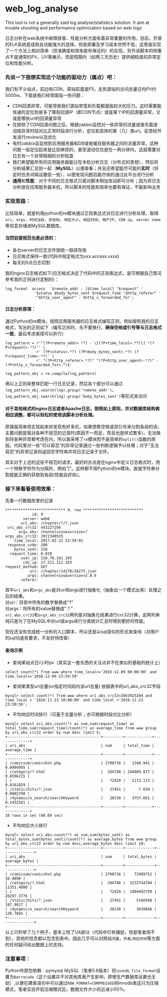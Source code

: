 # web_log_analyse
This tool is not a generally said log analyse/statistics solution. It aim at trouble shooting and performance optimization based on web logs


日志分析在web系统中故障排查、性能分析方面有着非常重要的作用。目前，开源的ELK系统是成熟且功能强大的选择。但是部署及学习成本亦然不低，这里我实现了一个方法上相对简单（但准确度和效率是有保证的）的实现。另外该脚本的侧重点不是通常的PV，UV等展示，而是短期内（如两三天历史）提供细粒度的异常定位和性能分析。

### 先说一下我想实现这个功能的驱动力（痛点）吧：
我们有不少站点，前边有CDN，原站前面是F5，走到源站的访问总量日均PV约5000w。下面是我们经常面临一些问题：

 - CDN回源异常，可能导致我们源站带宽和负载都面临较大的压力。这时需要能快速的定位到是多了哪些回源IP（即CDN节点）或是某个IP的回源量异常，又或是哪些url的回源量异常
 - 在排除了CDN回源问题之后，根据zabbix监控对一些异常的流量或者负载波动按异常时段对比正常时段进行分析，定位到具体的某（几）类url。反馈给开发进行review以及优化
 - 有时zabbix会监控到应用服务器和DB或者缓存服务器之间的流量异常，这种问题一般定位起来是比较麻烦的，甚至波动仅仅是在一两分钟内，这就需要对日志有一个非常精细的分析粒度
 - 我们希望能所有的应用服务器能过在本机分析日志（分布式的思想），然后将分析结果汇总到一起（**MySQL**）以便查看；并且还希望能尽可能的**实时**（将定时任务间隔设置低一些），以便发现问题后能尽快的通过此平台进行分析  
 -  **通用**和**性能**：对于不同的日志格式只需对脚本稍加改动即可分析；因为将日志分析放在应用服务器本机，所以脚本的性能和效率也要有保证，不能影响业务

 
### 实现思路：
比较简单，就是利用python的re模块通过正则表达式对日志进行分析处理，取得`uri`、`args`、`时间当前`、`状态码`、`响应大小`、`响应时间`、`用户IP`、`CDN ip`、`server name` 等信息存储进MySQL数据库。

#### 当然前提规范也是必须的：

 - 各台server的日志文件按统一路径存放
 - 日志格式保持一致(代码中规定格式为xxx.access.xxxx)
 - 每天的0点日志切割
 
我的nginx日志格式如下(日志格式决定了代码中的正则表达式，是可根据自己情况参考我的正则进行定制的)：
```
log_format  access  '$remote_addr - [$time_local] "$request" '
             '$status $body_bytes_sent $request_time "$http_referer" '
             '"$http_user_agent" - $http_x_forwarded_for';
```
#### 日志分析原理： 
通过Python的re模块，按照应用服务器的日志格式编写正则，例如按照我的日志格式，写出的正则如下（编写正则时，先不要换行，**确保空格或引号等与日志格式一致**，最后考虑美观可以折行）
```
log_pattern = r'^(?P<remote_addr>.*?) - \[(?P<time_local>.*?)\] "(?P<request>.*?)"' \
              r' (?P<status>.*?) (?P<body_bytes_sent>.*?) (?P<request_time>.*?)' \
              r' "(?P<http_referer>.*?)" "(?P<http_user_agent>.*?)" - (?P<http_x_forwarded_for>.*)$'
              
log_pattern_obj = re.compile(log_pattern)
```
用以上正则来整体匹配一行日志记录，然后各个部分可以通过`log_pattern_obj.search(log).group('remote_addr')`、`log_pattern_obj.search(log).group('body_bytes_sent')`等形式来访问  

#### 对于其他格式的nginx日志或者Apache日志，按照如上原则，并对数据库结构做相应调整，都可以轻松的使用该脚本分析处理。

原理虽简单但实现起来却发现有好多坑，如果想靠空格或双引号来分割各段的话，主要问题是面对各种不规范的记录时(原因不一而足，而且也是样式繁多)，无法做到将各种异常都考虑在内，所以我采用了`re`模块而不是简单的`split()`函数的原因。代码里对一些“可以容忍”的异常记录通过一些判断逻辑予以处理；对于“无法容忍”的异常记录则返回空字符串并将日志记录于文件。

其实对于上述的这些不规范的请求，最好的办法是在nginx中定义日志格式时，用一个特殊字符作为分隔符，例如“|”。这样都不用Python的re模块，直接字符串分割就能正确的获取到各段(性能会好些)。

### 接下来看看使用效果：
先看一行数据库里的记录
```
*************************** 9. row ***************************
            id: 9
        server: web6
       uri_abs: /chapter/?/?.json
 uri_abs_crc32: 443227294
      args_abs: channel=ios&version=?
args_abs_crc32: 2972340533
    time_local: 2017-02-22 23:59:01
 response_code: 200
    bytes_sent: 218
  request_time: 0.028
       user_ip: 210.78.141.185
        cdn_ip: 27.221.112.163
request_method: GET
           uri: /chapter/14278/28275.json
          args: channel=ios&version=2.0.6
       referer:
```
其中`uri_abs`和`args_abs`是对uri和args进行抽象化（抽象出一个模式出来）处理之后的结果。  
 对uri：将其中所有的数字替换成"?"  
 对args：将所有的value替换成"？"  
`uri_abs_crc32`和`args_abs_crc32`两列是对抽象化结果进行crc32计算，这两列单纯只是为了在MySQL中对uri或args进行分类统计汇总时得到更好的性能。
  
现在还没有完成统一分析的入口脚本，所以还是以sql语句的形式来查询（对用户的sql功底有要求，不友好待改善）

#### 查询示例

 - 查询某站点日/小时pv（其实这一套东西的关注点并不在类似的基础的统计上）
```
select count(*) from www where time_local>='2016-12-09 00:00:00' and time_local<='2016-12-09 23:59:59'
```
 - 查询某类型url总量(or指定时间段内该url总量)
依据表中的url_abs_crc32字段
```
mysql> select count(*) from www where uri_abs_crc32=2043925204 and time_local > '2016-11-23 10:00:00' and time_local <'2016-11-23 23:59:59';
```
 - 平均响应时间排行（可基于总量分析；亦可根据时段对比分析）
```
mysql> select uri_abs,count(*) as num,sum(request_time) as total_time,sum(request_time)/count(*) as average_time from www group by uri_abs_crc32 order by num desc limit 5;
+------------------------------------------+---------+------------+--------------+
| uri_abs                                  | num     | total_time | average_time |
+------------------------------------------+---------+------------+--------------+
| /comicsum/comicshot.php                  | 2700716 |   1348.941 |    0.0004995 |
| /category/?.html                         |  284788 | 244809.877 |    0.8596215 |
| /                                        |   72429 |   1172.113 |    0.0161829 |
| /static/hits/?.json                      |   27451 |      7.658 |    0.0002790 |
| /dynamic/o_search/searchKeyword          |   26230 |   3757.661 |    0.1432581 |
+------------------------------------------+---------+------------+--------------+
10 rows in set (40.09 sec)
```
- 平均响应大小排行
```
mysql> select uri_abs,count(*) as num,sum(bytes_sent) as total_bytes,sum(bytes_sent)/count(*) as average_bytes from www group by uri_abs_crc32 order by num desc,average_bytes desc limit 10;    
+------------------------------------------+---------+-------------+---------------+
| uri_abs                                  | num     | total_bytes | average_bytes |
+------------------------------------------+---------+-------------+---------------+
| /comicsum/comicshot.php                  | 2700716 |    72889752 |       26.9890 |
| /category/?.html                         |  284788 |  3232744794 |    11351.4080 |
| /                                        |   72429 |  1904692759 |    26297.3776 |
| /static/hits/?.json                      |   27451 |     5160560 |      187.9917 |
| /dynamic/o_search/searchKeyword          |   26230 |     3639846 |      138.7665 |
+------------------------------------------+---------+-------------+---------------+
```
以上只列举了几个例子，基本上除了UA部分（代码中已有捕捉，但是笔者用不到），其他的信息都以包含到表中。因此几乎可以对网站`流量`，`负载`,`响应时间`等方面的任何疑问给出数据上的支持。

### 注意事项：
Python外部包依赖：pymysql
MySQL（笔者5.6版本）将`innodb_file_format`设置为`Barracuda`（这个设置并不对其他库表产生影响，即使生产数据库设置也无妨）,以便在建表语句中可以通过`ROW_FORMAT=COMPRESSED`将innodb表这只为压缩模式，笔者实验开启压缩模式后，数据文件大小将近减小50%。
